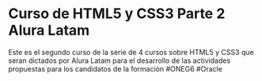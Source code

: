 <h1><h1>Curso de HTML5 y CSS3 Parte 2 Alura Latam</h1>

Este es el segundo curso de la serie de 4 cursos sobre HTML5 y CSS3 que seran dictados por Alura Latam para el desarrollo de las actividades propuestas para los candidatos de la formación #ONEG6 #Oracle
